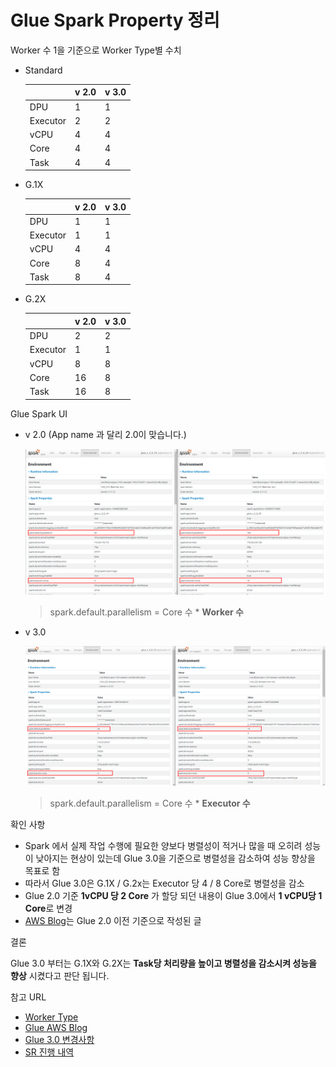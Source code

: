 # Glue Spark Property 정리

Worker 수 1을 기준으로 Worker Type별 수치

- Standard

  |          | v 2.0 | v 3.0 |
  | -------- | ----- | ----- |
  | DPU      | 1     | 1     |
  | Executor | 2     | 2     |
  | vCPU     | 4     | 4     |
  | Core     | 4     | 4     |
  | Task     | 4     | 4     |

- G.1X

  |          | v 2.0 | v 3.0 |
  | -------- | ----- | ----- |
  | DPU      | 1     | 1     |
  | Executor | 1     | 1     |
  | vCPU     | 4     | 4     |
  | Core     | 8     | 4     |
  | Task     | 8     | 4     |

- G.2X

  |          | v 2.0 | v 3.0 |
  | -------- | ----- | ----- |
  | DPU      | 2     | 2     |
  | Executor | 1     | 1     |
  | vCPU     | 8     | 8     |
  | Core     | 16    | 8     |
  | Task     | 16    | 8     |

<div style="page-break-after: always; break-after: page;"></div>

Glue Spark UI

- v 2.0 (App name 과 달리 2.0이 맞습니다.)

  ![v_2.0_core](Images/v_2.0_core.png)

  > spark.default.parallelism = Core 수  *  **Worker 수**

- v 3.0

  ![v_3.0_core](Images/v_3.0_core.png)

  > spark.default.parallelism = Core 수  *  **Executor 수**

<div style="page-break-after: always; break-after: page;"></div>

확인 사항

- Spark 에서 실제 작업 수행에 필요한 양보다 병렬성이 적거나 많을 때 오히려 성능이 낮아지는 현상이 있는데 Glue 3.0을 기준으로 병렬성을 감소하여 성능 향상을 목표로 함
- 따라서  Glue 3.0은 G.1X / G.2x는 Executor 당 4 / 8 Core로 병렬성을 감소
- Glue 2.0 기준 **1vCPU 당 2 Core** 가 할당 되던 내용이 Glue 3.0에서 **1 vCPU당 1 Core**로 변경
- [AWS Blog](https://aws.amazon.com/ko/blogs/big-data/best-practices-to-scale-apache-spark-jobs-and-partition-data-with-aws-glue/)는 Glue 2.0 이전 기준으로 작성된 글

결론

Glue 3.0 부터는 G.1X와 G.2X는 **Task당 처리량을 높이고 병렬성을 감소시켜 성능을 향상** 시켰다고 판단 됩니다. 

참고 URL

- [Worker Type](https://docs.aws.amazon.com/glue/latest/dg/add-job.html)
- [Glue AWS Blog](https://aws.amazon.com/ko/blogs/big-data/best-practices-to-scale-apache-spark-jobs-and-partition-data-with-aws-glue/)
- [Glue 3.0 변경사항](https://docs.aws.amazon.com/glue/latest/dg/migrating-version-30.html#migrating-version-30-from-20)
- [SR 진행 내역](https://us-east-1.console.aws.amazon.com/support/home?region=us-east-1#/case/?displayId=9905399981&language=en)